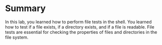 # Summary

In this lab, you learned how to perform file tests in the shell. You learned how to test if a file exists, if a directory exists, and if a file is readable. File tests are essential for checking the properties of files and directories in the file system.

